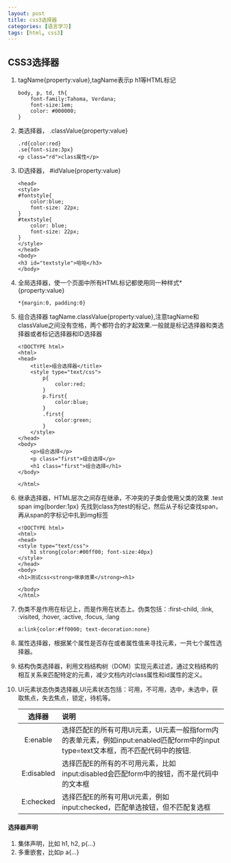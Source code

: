 ```yaml
---
layout: post
title: css3选择器
categories: [语言学习]
tags: [html, css3]
---
```


## CSS3选择器

1. tagName{property:value},tagName表示p h1等HTML标记


	```
	body, p, td, th{
		font-family:Tahoma, Verdana;
		font-size:1em;
		color: #000000;
	}
	```
	
2. 类选择器， .classValue{property:value}


	```
	.rd{color:red}
	.se{font-size:3px}
	<p class="rd">class属性</p>
	```
	
3. ID选择器， #idValue{property:value}
	
	```
	<head>
	<style>
	#fontstyle{
		color:blue;
		font-size: 22px;
	}
	#textstyle{
		color: blue;
		font-size: 22px;
	}
	</style>
	</head>
	<body>
	<h3 id="textstyle">哈哈</h3>
	</body>
	```
	
4. 全局选择器，使一个页面中所有HTML标记都使用同一种样式*{property:value}
	
	
	```
	*{margin:0, padding:0}
	```
	
5. 组合选择器 tagName.classValue{property:value},注意tagName和classValue之间没有空格，两个都符合的才起效果.一般就是标记选择器和类选择器或者标记选择器和ID选择器
	
	```
	<!DOCTYPE html>
	<html>
	<head>
		<title>组合选择器</title>
		<style type="text/css">
			p{
				color:red;
			}
			p.first{
				color:blue;
			}
			.first{
				color:green;
			}
		</style>
	</head>
	<body>
		<p>组合选择</p>
		<p class="first">组合选择</p>
		<h1 class="first">组合选择</h1>
	</body>

	</html>
	```
	
6. 继承选择器，HTML层次之间存在继承，不冲突的子类会使用父类的效果
   .test span img{border:1px}
   先找到class为test的标记，然后从子标记查找span，再从span的字标记中扎到img标签
	
	```
	<!DOCTYPE html>
	<html>
	<head>
	<style type="text/css">
		h1 strong{color:#00ff00; font-size:40px}
	</style>
	</head>
	<body>
	<h1>测试css<strong>继承效果</strong><h1>
	
	</body>
	</html>
	```
	
7. 伪类不是作用在标记上，而是作用在状态上。伪类包括：:first-child, :link, :visited, :hover, :active, :focus, :lang
	
	```
	a:link{color:#ff0000; text-decoration:none}
	```
	
8. 属性选择器，根据某个属性是否存在或者属性值来寻找元素，一共七个属性选择器。
9. 结构伪类选择器，利用文档结构树（DOM）实现元素过滤，通过文档结构的相互关系来匹配特定的元素，减少文档内对class属性和id属性的定义。
10. UI元素状态伪类选择器,UI元素状态包括：可用，不可用，选中，未选中，获取焦点，失去焦点，锁定，待机等。
	
	|选择器|说明|
	|:---:|:----|
	|E:enable|选择匹配E的所有可用UI元素，UI元素一般指form内的表单元素，例如input:enabled匹配form中的input type=text文本框，而不匹配代码中的按钮.|
	|E:disabled|选择匹配E的所有的不可用元素，比如input:disabled会匹配form中的按钮，而不是代码中的文本框|
	|E:checked|选择匹配E的所有可用UI元素，例如input:checked，匹配单选按钮，但不匹配复选框|
	
#### 选择器声明

1. 集体声明，比如 h1, h2, p{...}
2. 多重嵌套，比如p a{...}